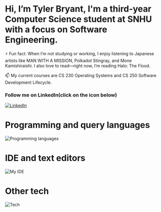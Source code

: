# Hi, I’m Tyler Bryant, I'm a third-year Computer Science student at SNHU with a focus on Software Engineering.

⚡ Fun fact: When I’m not studying or working, I enjoy listening to Japanese artists like MAN WITH A MISSION, Polkadot Stingray, and Mone Kamishiraishi. I also love to read—right now, I’m reading Halo: The Flood.

📫 My current courses are CS 230 Operating Systems and CS 250 Software Development Lifecycle.

### Follow me on LinkedIn(click on the icon below)
[![LinkedIn](https://skillicons.dev/icons?i=linkedin&theme=light)](https://www.linkedin.com/in/tyler-bryant-programming/)

# Programming and query languages
![Programming languages](https://skillicons.dev/icons?i=java,cpp,python,mysql&theme=light)

# IDE and text editors
![My IDE](https://skillicons.dev/icons?i=eclipse,pycharm,idea,visualstudio,vscode&theme=light)

# Other tech
![Tech](https://skillicons.dev/icons?i=windows,raspberrypi,ubuntu&theme=light)
<!--
**AManiacalJester/AManiacalJester** is a ✨ _special_ ✨ repository because its `README.md` (this file) appears on your GitHub profile.
🌱 👯 🤔 💬.📫 🌱🔭
-->

